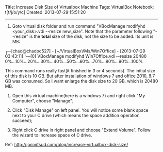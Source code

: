 Title: Increase Disk Size of Virtualbox Machine
Tags: VirtualBox
Notebook: t[t/j/o/y/c]
Created: 2013-07-29 15:51:20

------

1. Goto virtual disk folder and run command "VBoxManage modifyhd <your_disk>.vdi --resize new_size". Note that the parameter following "--resize" is the **total** size of the disk, not the size to be added. Its unit is MB: 
 
 ┌─[chad@chadpc527] - [~/VirtualBoxVMs/Win7Office] - [2013-07-29 03:43:11] 
 └─[0] VBoxManage modifyhd Win7Office.vdi --resize 20480 
 0%...10%...20%...30%...40%...50%...60%...70%...80%...90%...100% 

 

This command runs really fast(it finished in 3 or 4 seconds). The initial size of this disk is 10 GB. But after installation of windows 7 and office 2010, 8.7 GB was consumed. So I want enlarge the disk size to 20 GB, which is 20480 MB.

 

1. Open this virtual machine(here is a windows 7) and right click "My Computer", choose "Manage";


 

1. Click "Disk Manage" on left panel. You will notice some blank space next to your C drive (which means the space addition operation succeed);

 

1. Right click C drive in right panel and choose "Extend Volume". Follow the wizard to increase space of C drive.

 

Ref: http://jonmifsud.com/blog/increase-virtualbox-disk-size/
